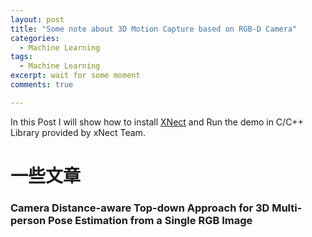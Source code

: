 ```yaml
---
layout: post
title: "Some note about 3D Motion Capture based on RGB-D Camera"
categories:
  - Machine Learning
tags:
  - Machine Learning
excerpt: wait for some moment
comments: true

---
```


In this Post I will show how to install [XNect](https://gvv.mpi-inf.mpg.de/projects/XNect/) and Run the demo in C/C++ Library provided by xNect Team.   



# 一些文章

### Camera Distance-aware Top-down Approach for 3D Multi-person Pose Estimation from a Single RGB Image



## 



